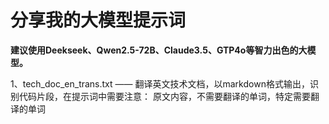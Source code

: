 # 分享我的大模型提示词
**建议使用Deekseek、Qwen2.5-72B、Claude3.5、GTP4o等智力出色的大模型。**

1、tech_doc_en_trans.txt —— 翻译英文技术文档，以markdown格式输出，识别代码片段，在提示词中需要注意：
<context>原文内容</context>，<original>不需要翻译的单词</original>，<special>特定需要翻译的单词</special>